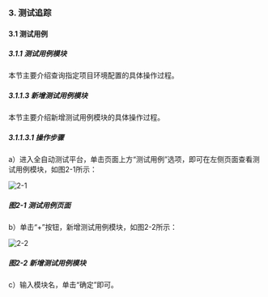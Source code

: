 ### 3. 测试追踪

#### 3.1 测试用例

##### 3.1.1 测试用例模块

本节主要介绍查询指定项目环境配置的具体操作过程。

##### 3.1.1.3 新增测试用例模块

本节主要介绍新增测试用例模块的具体操作过程。

##### 3.1.1.3.1 操作步骤

a）进入全自动测试平台，单击页面上方“测试用例”选项，即可在左侧页面查看测试用例模块，如图2-1所示：

![2-1](https://www.feisuanyz.com/fstest/cszz/1.png)

##### 图2-1 测试用例页面

b）单击“+”按钮，新增测试用例模块，如图2-2所示：

![2-2](https://www.feisuanyz.com/fstest/cszz/2.png)

##### 图2-2 新增测试用例模块

c）输入模块名，单击“确定”即可。
